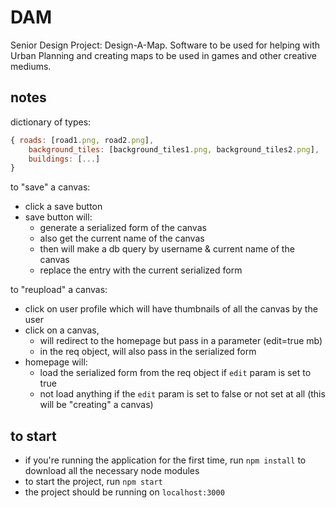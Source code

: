 # DAM
Senior Design Project: Design-A-Map. Software to be used for helping with Urban Planning and creating maps to be used in games and other creative mediums.

## notes
dictionary of types:
```javascript
{ roads: [road1.png, road2.png],
	background_tiles: [background_tiles1.png, background_tiles2.png],
	buildings: [...]
}
```

to "save" a canvas:
* click a save button
* save button will:
	- generate a serialized form of the canvas
	- also get the current name of the canvas
	- then will make a db query by username & current name of the canvas
	- replace the entry with the current serialized form
	
to "reupload" a canvas:
* click on user profile which will have thumbnails of all the canvas by the user
* click on a canvas,
	- will redirect to the homepage but pass in a parameter (edit=true mb)
	- in the req object, will also pass in the serialized form
* homepage will:
	- load the serialized form from the req object if `edit` param is set to true
	- not load anything if the `edit` param is set to false or not set at all (this will be "creating" a canvas)


## to start
- if you're running the application for the first time, run `npm install` to download all the necessary node modules
- to start the project, run `npm start`
- the project should be running on `localhost:3000`

